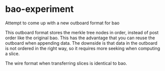 # bao-experiment
Attempt to come up with a new outboard format for bao

This outboard format stores the merkle tree nodes in order, instead of post order like the original bao. This has the advantage that you can reuse the
outboard when appending data. The downside is that data in the outboard is not ordered in the right way, so it requires more seeking when computing a slice.

The wire format when transferring slices is identical to bao.
